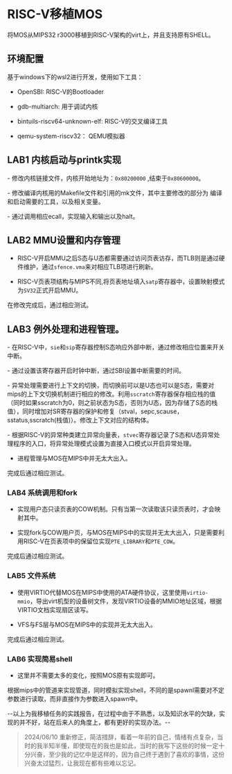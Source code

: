 # RISC-V移植MOS

将MOS从MIPS32 r3000移植到RISC-V架构的virt上，并且支持原有SHELL。

## 环境配置

基于windows下的wsl2进行开发，使用如下工具：

- OpenSBI: RISC-V的Bootloader

- gdb-multiarch: 用于调试内核

- bintuils-riscv64-unknown-elf: RISC-V的交叉编译工具

- qemu-system-riscv32： QEMU模拟器


## LAB1 内核启动与printk实现

-​	修改内核链接文件，内核开始地址为：`0x80200000` ,结束于`0x80600000`。

​-	修改编译内核用的Makefile文件和引用的mk文件，其中主要修改的部分为 编译 和启动需要的工具，以及相关变量。

​-  通过调用相应ecall，实现输入和输出以及halt。

## LAB2 MMU设置和内存管理

- ​RISC-V开启MMU之后S态与U态都需要通过访问页表访存，而TLB则是通过硬件维护，通过`sfence.vma`来对相应TLB项进行刷新。

- RISC-V页表项结构与MIPS不同,将页表地址填入`satp`寄存器中，设置映射模式为`SV32`正式开启MMU。

​在修改完成后，通过相应测试。

## LAB3 例外处理和进程管理。

​- 在RISC-V中，`sie`和`sip`寄存器控制S态响应外部中断，通过修改相应位置来开关中断。

​- 通过设置该寄存器开启时钟中断，通过SBI设置中断需要的时间。

​- 异常处理需要进行上下文的切换，而切换前可以是U态也可以是S态，需要对mips的上下文切换机制进行相应的修改。利用`sscratch`寄存器保存相应栈的值（同时如果sscratch为0，则之前状态为S态，否则为U态，因为存储了S态的栈值），同时增加对SR寄存器的保护和修复（stval，sepc,scause，sstatus,sscratch(栈值)）。修改上下文对应的结构体。

​- 根据RISC-V的异常种类建立异常向量表，`stvec`寄存器记录了S态和U态异常处理程序的入口，将异常处理模式设置为直接入口模式以开启异常处理。

- 进程管理与MOS在MIPS中并无太大出入。

​完成后通过相应测试。


### LAB4 系统调用和fork

-  实现用户态只读页表的COW机制。只有当第一次读取该只读页表时，才会映射其中。

- 实现fork与COW用户页，与MOS在MIPS中的实现并无太大出入，只是需要利用RISC-V在页表项中的保留位实现`PTE_LIBRARY`和`PTE_COW`。

​完成后通过相应测试。

### LAB5 文件系统

- 使用VIRTIO代替MOS在MIPS中使用的ATA硬件协议，这里使用`virtio-mmio`，导出virt机型的设备树文件，发现VIRTIO设备的MMIO地址区域，根据VIRTIO文档实现扇区读写。

- VFS与FS层与MOS在MIPS中的实现并无太大出入。

完成后通过相应测试。

### LAB6 实现简易shell

- 这里并不需要太多的变化，按照MOS原有实现即可。

​	根据mips中的管道来实现管道，同时模拟实现shell，不同的是spawnl需要对不定参数进行读取，而非直接作为参数进入spawn中。


--以上为我移植任务的实践报告，在过程中由于不熟悉，以及知识水平的欠缺，实现的并不好，站在后来人的角度上，都有更好的实现办法。--

> 2024/06/10 重新修正，简洁措辞，看着一年前的自己，情绪有点复杂，当时的我半知半懂，即使现在的我也是如此，当时的我写下这些的时候一定十分兴奋，至少我的记忆中是这样的，因为自己终于遇到了喜欢的事情，这份兴奋太过猛烈，让我现在都有些难以忘记。